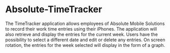 # Absolute-TimeTracker
The TimeTracker application allows employees of Absolute Mobile Solutions to record their work time entries using their iPhones. The application will also retrieve
and display the entries for the current week. Users have the possibility to select a different date and edit or delete any entries.
On screen rotation, the entries for the week selected will display in the form of a graph.

